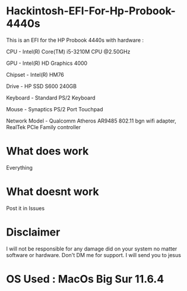 # Hackintosh-EFI-For-Hp-Probook-4440s
This is an EFI for the HP Probook 4440s with hardware :

CPU - Intel(R) Core(TM) i5-3210M CPU @2.50GHz

GPU - Intel(R) HD Graphics 4000

Chipset - Intel(R) HM76

Drive - HP SSD S600 240GB 

Keyboard - Standard PS/2 Keyboard 

Mouse - Synaptics PS/2 Port Touchpad 

Network Model - Qualcomm Atheros AR9485 802.11 bgn wifi adapter, RealTek PCIe Family controller




# What does work
Everything
# What doesnt work 
Post it in Issues
# Disclaimer
I will not be responsible for any damage did on your system no matter software or hardware. Don't DM me for support. I will send you to jesus
# OS Used : MacOs Big Sur 11.6.4
